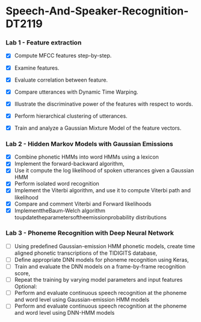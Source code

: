 # Speech-And-Speaker-Recognition-DT2119

### Lab 1 - Feature extraction
- [X] Compute MFCC features step-by-step.
- [X] Examine features.
- [X] Evaluate correlation between feature.
- [X] Compare utterances with Dynamic Time Warping.
- [X] Illustrate the discriminative power of the features with respect to words.
- [X] Perform hierarchical clustering of utterances.
- [X] Train and analyze a Gaussian Mixture Model of the feature vectors.


### Lab 2 - Hidden Markov Models with Gaussian Emissions
- [X] Combine phonetic HMMs into word HMMs using a lexicon 
- [X] Implement the forward-backward algorithm, 
- [X] Use it compute the log likelihood of spoken utterances given a Gaussian HMM 
- [X] Perform isolated word recognition 
- [X] Implement the Viterbi algorithm, and use it to compute Viterbi path and likelihood 
- [X] Compare and comment Viterbi and Forward likelihoods 
- [X] ImplementtheBaum-Welch algorithm toupdatetheparametersoftheemissionprobability distributions

### Lab 3 - Phoneme Recognition with Deep Neural Network
- [ ] Using predeﬁned Gaussian-emission HMM phonetic models, create time aligned phonetic transcriptions of the TIDIGITS database, 
- [ ] Deﬁne appropriate DNN models for phoneme recognition using Keras, 
- [ ] Train and evaluate the DNN models on a frame-by-frame recognition score, 
- [ ] Repeat the training by varying model parameters and input features Optional: 
- [ ] Perform and evaluate continuous speech recognition at the phoneme and word level using Gaussian-emission HMM models 
- [ ] Perform and evaluate continuous speech recognition at the phoneme and word level using DNN-HMM models 

